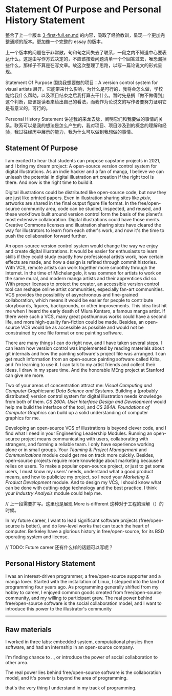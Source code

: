 Statement Of Purpose and Personal History Statement
===================================================

整合了上一个版本 [3-first-full.en.md](3-first-full.en.md) 的内容，吸取了经验教训，呈现一个更加完整通顺的版本。更加像一个完整的 essay 的版本。

上一个版本的问题在于非常散，句和句之间失去了联系，一段之内不知道中心要表达什么。这是由写作方式决定的，不应该按着问题清单一个个回答过去，唯恐漏掉些什么，那样子不算是在写文章。故这次整理了思路，以写一篇论说文的形式呈现。

Statement Of Purpose 围绕我想要做的项目：A version control system for visual artists 展开。它能带来什么影响，为什么是可行的，我将会怎么做，学校能给我什么帮助，以及项目结束之后我打算去干什么。暂时先悬搁『做不做得到』这个判断，应该是读者来给出自己的看法，而我作为论说文的写作者要努力证明它是有意义的，可行的。

Personal History Statement 讲述我的来龙去脉，阐明它们和我要做的事情的关系。联系可以是我的想法是怎么产生的，我对项目、项目涉及到的概念的理解和经验，我过往经历中展示的能力，我为什么可以做到我想做的事情。

## Statement Of Purpose

I am excited to hear that students can propose capstone projects in 2021, and I bring my dream project: A open-source version control system for digital illustrations. As an indie hacker and a fan of manga, I believe we can unleash the potential in digital illustration art creation if the right tool is there. And now is the right time to build it.

Digital illustrations could be distributed like open-source code, but now they are just like printed papers. Even in illustration sharing sites like *pixiv*, artworks are shared in the final output figure file format. In the free/open-source community area, code can be studied, inspected, and reused, and these workflows built around version control form the basis of the planet's most extensive collaboration. Digital illustrations could have those merits. Creative Commons licenses and illustration sharing sites have cleared the way for illustrators to learn from each other's work, and now it's the time to push the collaboration forward further.

An open-source version control system would change the way we enjoy and create digital illustrations. It would be easier for enthusiasts to learn skills if they could study exactly how professional artists work, how certain effects are made, and how a design is refined through commit histories. With VCS, remote artists can work together more smoothly through the Internet. In the time of Michelangelo, it was common for artists to work on the same mural, and modern manga artists and their apprentices did so. With proper licenses to protect the creator, an accessible version control tool can reshape online artist communities, especially fan-art communities. VCS provides the possibility of asynchronous and fine-grained collaboration, which means it would be easier for people to contribute storyboards, figures, backgrounds, or other improvements. This idea first hit me when I heard the early death of Miura Kentaro, a famous manga artist. If there were such a VCS, many great posthumous works could have a second life, and more high-quality fan-fiction could be made. Besides, an open-source VCS would be as accessible as possible and would not be constrained by one file format or one painting software.

There are many things I can do right now, and I have taken several steps. I can learn how version control was implemented by reading materials about git internals and how the painting software's project file was arranged. I can get much information from an open-source painting software called Krita, and I'm learning to use it. I can talk to my artist friends and collect their ideas. I draw in my spare time. And the honorable MEng project at Stanford can give me more.

Two of your areas of concentration attract me: *Visual Computing and Computer Graphics*and *Data Science and Systems*. Building a (probably distributed) version control system for digital illustration needs knowledge from both of them. *CS 260A. User Interface Design and Development* would help me build the interface of the tool, and *CS 284A. Foundations of Computer Graphics* can build up a solid understanding of computer graphics for me.

Developing an open-source VCS of illustrations is beyond clever code, and I find what I need in your Engineering Leadership Modules. Running an open-source project means communicating with users, collaborating with strangers, and forming a reliable team. I only have experience working alone or in small groups. Your *Teaming & Project Management* and *Communications* module could get me on track more quickly. Besides, open-source projects require more knowledge about marketing because it relies on users. To make a popular open-source project, or just to get some users, I must know my users' needs, understand what a good product means, and how to publicize my project, so I need your *Marketing & Product Development* module. And to design my VCS, I should know what can be done with cutting-edge technology and the best practice. I think your *Industry Analysis* module could help me.

// 上一段需要扩写。这里也是展现 More is different 这种对于工程的理解（）的时候。

In my future career, I want to lead significant software projects (free/open-source is better), and do low-level works that can touch the heart of computer. Berkeley have a glorious history in free/open-source, for its BSD operating system and license.

// TODO: Future career 还有什么样的话题可以写呢？

## Personal History Statement

I was an interest-driven programmer, a free/open-source supporter and a manga lover. Started with the installation of Linux, I stepped into the land of programming four years ago. As programming generally shifted from my hobby to career, I enjoyed common goods created from free/open-source community, and my willing to participant grew. The real power behind free/open-source software is the social collaboration model, and I want to introduce this power to the illustrator's community 

----
Raw materials
----

I worked in three labs: embedded system, computational physics then software, and had an internship in an open-source company.

I'm finding chance to .., or introduce the power of social collaboration to other area.

The real power lies behind free/open-source software is the collaboration model, and it's power is beyond the area of programming.

that's the very thing I understand in my track of programming.
